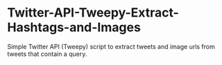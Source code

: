 # Twitter-API-Tweepy-Extract-Hashtags-and-Images
Simple Twitter API (Tweepy) script to extract tweets and image urls from tweets that contain a query.
